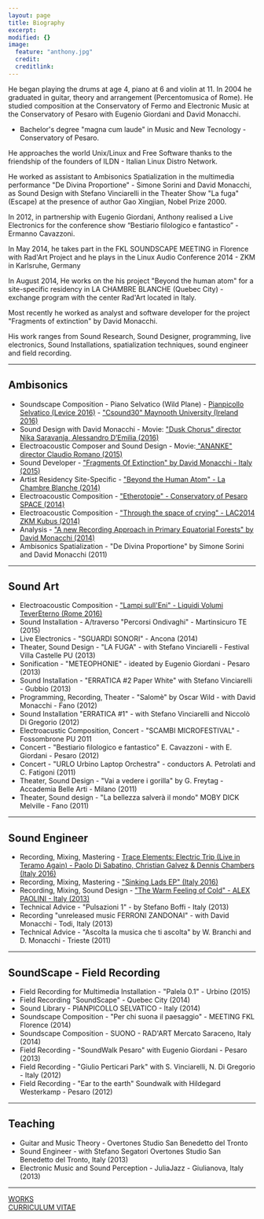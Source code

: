 ```yaml
---
layout: page
title: Biography
excerpt: 
modified: {}
image: 
  feature: "anthony.jpg"
  credit: 
  creditlink: 
---
```


He began playing the drums at age 4, piano at 6 and violin at 11. In 2004 he graduated in guitar, theory and arrangement (Percentomusica of Rome). He studied composition at the Conservatory of Fermo and Electronic Music at the Conservatory of Pesaro with Eugenio Giordani and David Monacchi.

- Bachelor's degree "magna cum laude" in Music and New Tecnology - Conservatory of Pesaro.

He approaches the world Unix/Linux and Free Software thanks to the friendship of the founders of ILDN - Italian Linux Distro Network.

He worked as assistant to Ambisonics Spatialization in the multimedia performance "De Divina Proportione" - Simone Sorini and David Monacchi, as Sound Design with Stefano Vinciarelli in the Theater Show "La fuga" (Escape) at the presence of author Gao Xingjian, Nobel Prize 2000.

In 2012, in partnership with Eugenio Giordani, Anthony realised a Live Electronics for the conference show “Bestiario filologico e fantastico” - Ermanno Cavazzoni.

In May 2014, he takes part in the FKL SOUNDSCAPE MEETING in Florence with Rad'Art Project and he plays in the Linux Audio Conference 2014 - ZKM in Karlsruhe, Germany

In August 2014, He works on the his project "Beyond the human atom" for a site-specific residency in LA CHAMBRE BLANCHE (Quebec City) - exchange program with the center Rad'Art located in Italy.

Most recently he worked as analyst and software developer for the project "Fragments of extinction" by David Monacchi.

His work ranges from Sound Research, Sound Designer, programming, live electronics, Sound Installations, spatialization techniques, sound engineer and field recording.

----

## Ambisonics

- Soundscape Composition - Piano Selvatico (Wild Plane) - [Pianpicollo Selvatico (Levice 2016)](http://pianpicolloselvatico.org/piano-selvatico/) - ["Csound30" Maynooth University (Ireland 2016)](http://csound.github.io/csound30/)
- Sound Design with David Monacchi - Movie: [ "Dusk Chorus" director Nika Saravanja, Alessandro D’Emilia (2016)](http://www.zeligfilm.it/en/duskchorus)
- Electroacoustic Composer and Sound Design - Movie:[ "ANANKE" director Claudio Romano (2015)](https://www.youtube.com/watch?v=e3WNlRwYLUo)
- Sound Developer - ["Fragments Of Extinction" by David Monacchi - Italy (2015)](http://www.fragmentsofextinction.org/)
- Artist Residency Site-Specific - ["Beyond the Human Atom" - La Chambre Blanche (2014)](http://www.rad-art.org/artists/Anthony_di_Furia/radart_artists_anthonydifuria_1.htm)
- Electroacoustic Composition - ["Etherotopie" - Conservatory of Pesaro SPACE (2014)](https://www.youtube.com/watch?v=tQFToiL1jiU)
- Electroacoustic Composition - ["Through the space of crying" - LAC2014 ZKM Kubus (2014)](http://lac.linuxaudio.org/2014/about)
- Analysis - ["A new Recording Approach in Primary Equatorial Forests" by David  Monacchi (2014)](https://ecoacoustics.sciencesconf.org/34572)
- Ambisonics Spatialization - "De Divina Proportione" by Simone Sorini and David Monacchi (2011)

---

## Sound Art 

- Electroacoustic Composition - ["Lampi sull'Eni" - Liquidi Volumi TeverEterno (Rome 2016)](http://www.tevereterno.it/it/arts/ycc/)
- Sound Installation - A/traverso "Percorsi Ondivaghi" - Martinsicuro TE (2015)
- Live Electronics - "SGUARDI SONORI" - Ancona (2014) 
- Theater, Sound Design - "LA FUGA" - with Stefano Vinciarelli - Festival Villa Castelle PU (2013)
- Sonification - "METEOPHONIE" - ideated by Eugenio Giordani - Pesaro (2013)
- Sound Installation - "ERRATICA #2 Paper White" with Stefano Vinciarelli - Gubbio (2013)
- Programming, Recording, Theater - "Salomè" by Oscar Wild - with David Monacchi - Fano (2012)
- Sound Installation "ERRATICA #1" - with Stefano Vinciarelli and Niccolò Di Gregorio (2012)
- Electroacustic Composition, Concert - "SCAMBI MICROFESTIVAL" - Fossombrone PU 2011
- Concert - "Bestiario filologico e fantastico" E. Cavazzoni - with E. Giordani - Pesaro (2012)
- Concert - "URLO Urbino Laptop Orchestra" - conductors A. Petrolati and C. Fatigoni (2011)
- Theater, Sound Design - "Vai a vedere i gorilla" by G. Freytag - Accademia Belle Arti - Milano (2011)
- Theater, Sound design - "La bellezza salverà il mondo" MOBY DICK Melville - Fano (2011)

---

## Sound Engineer

- Recording, Mixing, Mastering - [Trace Elements: Electric Trip (Live in Teramo Again) - Paolo Di Sabatino, Christian Galvez & Dennis Chambers (Italy 2016)](https://itunes.apple.com/us/album/trace-elements-electric-trip/id1163734863)
- Recording, Mixing, Mastering - ["Sinking Lads EP" (Italy 2016)](https://www.youtube.com/channel/UC_hbZUVCU3NaJ1dfczlpoYQ/videos)
- Recording, Mixing, Sound Design - ["The Warm Feeling of Cold" - ALEX PAOLINI - Italy (2013)](https://soundcloud.com/alex9strokedrummer)
- Technical Advice - "Pulsazioni 1" - by Stefano Boffi - Italy (2013)
- Recording "unreleased music FERRONI ZANDONAI" - with David Monacchi - Todi, Italy (2013)
- Technical Advice - "Ascolta la musica che ti ascolta" by W. Branchi and D. Monacchi - Trieste (2011)

---

## SoundScape - Field Recording

- Field Recording for Multimedia Installation - "Palela 0.1" - Urbino (2015)
- Field Recording "SoundScape" - Quebec City (2014)
- Sound Library - PIANPICOLLO SELVATICO - Italy (2014)
- Soundscape Composition - "Per chi suona il paesaggio" - MEETING FKL Florence (2014) 
- Soundscape Composition - SUONO - RAD'ART Mercato Saraceno, Italy (2014)
- Field Recording - "SoundWalk Pesaro" with Eugenio Giordani - Pesaro (2013)
- Field Recording - "Giulio Perticari Park" with S. Vinciarelli, N. Di Gregorio - Italy (2012)
- Field Recording - "Ear to the earth" Soundwalk with Hildegard Westerkamp - Pesaro (2012) 

---

## Teaching

- Guitar and Music Theory - Overtones Studio San Benedetto del Tronto
- Sound Engineer - with Stefano Segatori Overtones Studio San Benedetto del Tronto, Italy (2013)
- Electronic Music and Sound Perception - JuliaJazz - Giulianova, Italy (2013)

---

 <div markdown="0"><a href="/works" class="btn">WORKS</a></div>

 <div markdown="0"><a href=" https://dl.dropboxusercontent.com/u/14847530/anthony_di_furia_CV.pdf" class="btn">CURRICULUM VITAE</a></div> 
 


